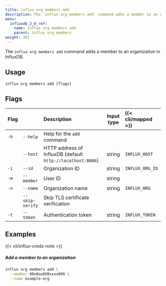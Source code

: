 ```yaml
---
title: influx org members add
description: The `influx org members add` command adds a member to an organization in InfluxDB.
menu:
  influxdb_2_0_ref:
    name: influx org members add
    parent: influx org members
weight: 301
---
```


The `influx org members add` command adds a member to an organization in InfluxDB.

## Usage
```
influx org members add [flags]
```

## Flags
| Flag |                 | Description                                                | Input type  | {{< cli/mapped >}} |
|:---- |:---             |:-----------                                                |:----------: |:------------------ |
| `-h` | `--help`        | Help for the `add` command                                 |             |                    |
|      | `--host`        | HTTP address of InfluxDB (default `http://localhost:8086`) | string      | `INFLUX_HOST`      |
| `-i` | `--id`          | Organization ID                                            | string      | `INFLUX_ORG_ID`    |
| `-m` | `--member`      | User ID                                                    | string      |                    |
| `-n` | `--name`        | Organization name                                          | string      | `INFLUX_ORG`       |
|      | `--skip-verify` | Skip TLS certificate verification                          |             |                    |
| `-t` | `--token`       | Authentication token                                       | string      | `INFLUX_TOKEN`     |

## Examples

{{< cli/influx-creds-note >}}

##### Add a member to an organization
```sh
influx org members add \
  --member 00x0oo0X0xxxo000 \
  --name example-org
```